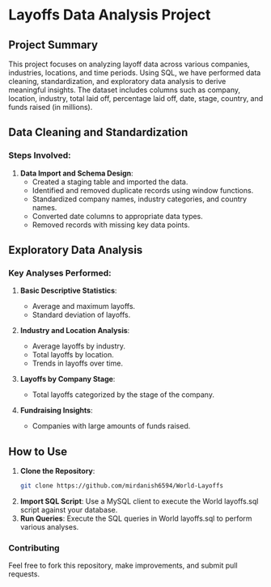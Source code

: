 # Layoffs Data Analysis Project

## Project Summary
This project focuses on analyzing layoff data across various companies, industries, locations, and time periods. Using SQL, we have performed data cleaning, standardization, and exploratory data analysis to derive meaningful insights. The dataset includes columns such as company, location, industry, total laid off, percentage laid off, date, stage, country, and funds raised (in millions).

## Data Cleaning and Standardization

### Steps Involved:
1. **Data Import and Schema Design**:
   - Created a staging table and imported the data.
   - Identified and removed duplicate records using window functions.
   - Standardized company names, industry categories, and country names.
   - Converted date columns to appropriate data types.
   - Removed records with missing key data points.

## Exploratory Data Analysis

### Key Analyses Performed:
1. **Basic Descriptive Statistics**:
   - Average and maximum layoffs.
   - Standard deviation of layoffs.

2. **Industry and Location Analysis**:
   - Average layoffs by industry.
   - Total layoffs by location.
   - Trends in layoffs over time.

3. **Layoffs by Company Stage**:
   - Total layoffs categorized by the stage of the company.

4. **Fundraising Insights**:
   - Companies with large amounts of funds raised.

## How to Use

1. **Clone the Repository**:
   ```sh
   git clone https://github.com/mirdanish6594/World-Layoffs
2. **Import SQL Script**:
Use a MySQL client to execute the World layoffs.sql script against your database.
3. **Run Queries**:
Execute the SQL queries in World layoffs.sql to perform various analyses.

### Contributing
Feel free to fork this repository, make improvements, and submit pull requests.
